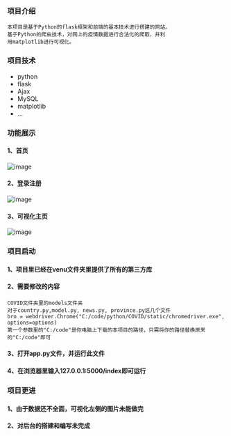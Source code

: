 ### 项目介绍
```
本项目是基于Python的flask框架和前端的基本技术进行搭建的网站。
基于Python的爬虫技术，对网上的疫情数据进行合法化的爬取，并利
用matplotlib进行可视化。
```

### 项目技术
* python
* flask
* Ajax
* MySQL
* matplotlib
* ...

### 功能展示
#### 1、首页
![image](https://user-images.githubusercontent.com/74846298/155659396-2ba70ac5-731a-4d6f-a4d2-4155f6ed376a.png)
#### 2、登录注册
![image](https://user-images.githubusercontent.com/74846298/155659445-703906f8-ccef-41f5-86c5-cb66c396ea5a.png)
#### 3、可视化主页
![image](https://user-images.githubusercontent.com/74846298/155659492-91c21aef-4472-4a81-a110-5d2c8aac062e.png)

### 项目启动
#### 1、项目里已经在**venu**文件夹里提供了所有的第三方库
#### 2、需要修改的内容
```
COVID文件夹里的models文件夹
对于country.py,model.py, news.py, province.py这几个文件
bro = webdriver.Chrome("C:/code/python/COVID/static/chromedriver.exe", options=options)
第一个参数里的"C:/code"是你电脑上下载的本项目的路径，只需将你的路径替换原来的"C:/code"即可
```
#### 3、打开app.py文件，并运行此文件
#### 4、在浏览器里输入127.0.0.1:5000/index即可运行

### 项目更进
#### 1、由于数据还不全面，可视化左侧的图片未能做完
#### 2、对后台的搭建和编写未完成

